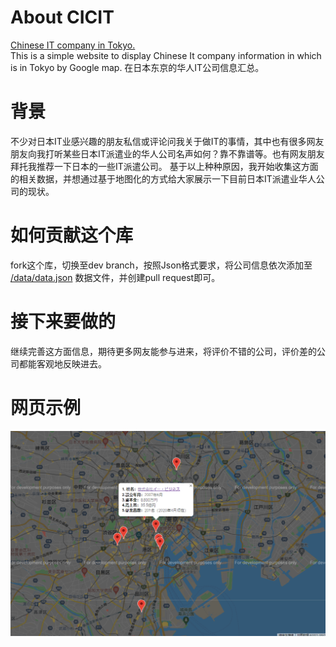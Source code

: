 # About CICIT
[Chinese IT company in Tokyo.](http://tokyocoder.com/cicit/)  
This is a simple website to display Chinese It company information in which is in Tokyo by Google map.
在日本东京的华人IT公司信息汇总。

# 背景
不少对日本IT业感兴趣的朋友私信或评论问我关于做IT的事情，其中也有很多网友朋友向我打听某些日本IT派遣业的华人公司名声如何？靠不靠谱等。也有网友朋友拜托我推荐一下日本的一些IT派遣公司。
基于以上种种原因，我开始收集这方面的相关数据，并想通过基于地图化的方式给大家展示一下目前日本IT派遣业华人公司的现状。

# 如何贡献这个库
fork这个库，切换至dev branch，按照Json格式要求，将公司信息依次添加至 [/data/data.json](https://github.com/Hyman1993/cicit/blob/main/data/data.json) 数据文件，并创建pull request即可。

# 接下来要做的
继续完善这方面信息，期待更多网友能参与进来，将评价不错的公司，评价差的公司都能客观地反映进去。

# 网页示例
![image](https://github.com/Hyman1993/cicit/blob/dev/data/sample.PNG)
